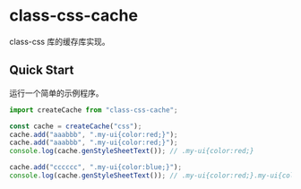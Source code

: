 # class-css-cache

class-css 库的缓存库实现。

## Quick Start

运行一个简单的示例程序。

```jsx
import createCache from "class-css-cache";

const cache = createCache("css");
cache.add("aaabbb", ".my-ui{color:red;}");
cache.add("aaabbb", ".my-ui{color:red;}");
console.log(cache.genStyleSheetText()); // .my-ui{color:red;}

cache.add("cccccc", ".my-ui{color:blue;}");
console.log(cache.genStyleSheetText()); // .my-ui{color:red;}.my-ui{color:blue;}
```
